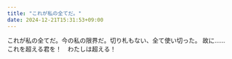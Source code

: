 ```yaml
---
title: "これが私の全てだ。"
date: 2024-12-21T15:31:53+09:00
---
```

これが私の全てだ。今の私の限界だ。切り札もない、全て使い切った。
故に……これを超える君を！　わたしは超える！
